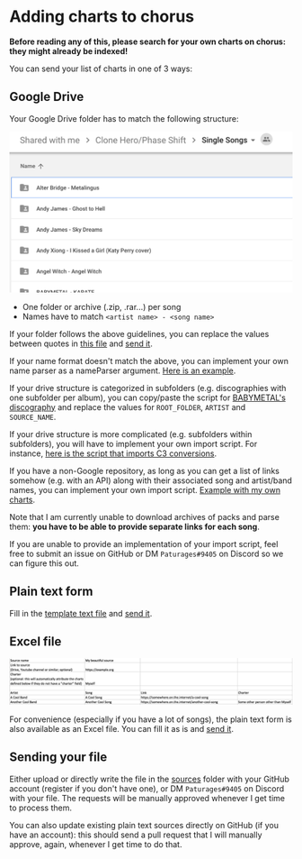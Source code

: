 # Adding charts to chorus

**Before reading any of this, please search for your own charts on chorus: they might already be indexed!**

You can send your list of charts in one of 3 ways:

## Google Drive

Your Google Drive folder has to match the following structure:

![Google Drive](images/google-drive.png)

* One folder or archive (.zip, .rar...) per song
* Names have to match `<artist name> - <song name>`

If your folder follows the above guidelines, you can replace the values between quotes in [this file](google-drive.js) and [send it](#sending-your-file).

If your name format doesn't match the above, you can implement your own name parser as a nameParser argument. [Here is an example](../sources/digitalsquirrel.js).

If your drive structure is categorized in subfolders (e.g. discographies with one subfolder per album), you can copy/paste the script for [BABYMETAL's discography](../sources/discographies/babymetal.js) and replace the values for `ROOT_FOLDER`, `ARTIST` and `SOURCE_NAME`.

If your drive structure is more complicated (e.g. subfolders within subfolders), you will have to implement your own import script. For instance, [here is the script that imports C3 conversions](../sources/c3.js).

If you have a non-Google repository, as long as you can get a list of links somehow (e.g. with an API) along with their associated song and artist/band names, you can implement your own import script. [Example with my own charts](../sources/paturages.js).

Note that I am currently unable to download archives of packs and parse them: **you have to be able to provide separate links for each song**. 

If you are unable to provide an implementation of your import script, feel free to submit an issue on GitHub or DM `Paturages#9405` on Discord so we can figure this out.

## Plain text form

Fill in the [template text file](plain-text.txt) and [send it](#sending-your-file).

## Excel file

![Excel](images/excel.png)

For convenience (especially if you have a lot of songs), the plain text form is also available as an Excel file. You can fill it as is and [send it](#sending-your-file).

## Sending your file

Either upload or directly write the file in the [sources](../sources) folder with your GitHub account (register if you don't have one),
or DM `Paturages#9405` on Discord with your file. The requests will be manually approved whenever I get time to process them.  

You can also update existing plain text sources directly on GitHub (if you have an account): this should send a pull request that I will manually approve, again, whenever I get time to do that.
